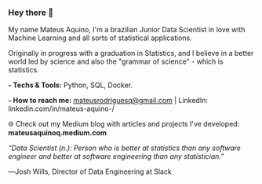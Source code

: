 ### Hey there 👋

My name Mateus Aquino, I'm a brazilian Junior Data Scientist in love with Machine Learning and all sorts of statistical applications.

Originally in progress with a graduation in Statistics, and I believe in a better world led by science and also the "grammar of science" - which is statistics.

**- Techs & Tools:** Python, SQL, Docker.

**- How to reach me:** mateusrodriguesq@gmail.com | LinkedIn: linkedin.com/in/mateus-aquino-/

🌐 Check out my Medium blog with articles and projects I've developed: **mateusaquinoq.medium.com**





*“Data Scientist (n.): Person who is better at statistics than any software engineer and better at software engineering than any statistician.”*

―Josh Wills, Director of Data Engineering at Slack

